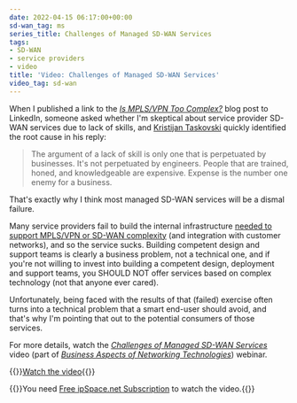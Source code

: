 ```yaml
---
date: 2022-04-15 06:17:00+00:00
sd-wan_tag: ms
series_title: Challenges of Managed SD-WAN Services
tags:
- SD-WAN
- service providers
- video
title: 'Video: Challenges of Managed SD-WAN Services'
video_tag: sd-wan
---
```

When I published a link to the _[Is MPLS/VPN Too Complex?](/2022/03/mpls-vpn-too-complex/)_ blog post to LinkedIn, someone asked whether I'm skeptical about service provider SD-WAN services due to lack of skills, and [Kristijan Taskovski](https://www.linkedin.com/in/kristijan-taskovski/) quickly identified the root cause in his reply:

> The argument of a lack of skill is only one that is perpetuated by businesses. It's not perpetuated by engineers. People that are trained, honed, and knowledgeable are expensive. Expense is the number one enemy for a business.

That's exactly why I think most managed SD-WAN services will be a dismal failure.
<!--more-->
Many service providers fail to build the internal infrastructure [needed to support MPLS/VPN or SD-WAN complexity](/2020/03/sdwan-service-provider-perspective/) (and integration with customer networks), and so the service sucks. Building competent design and support teams is clearly a business problem, not a technical one, and if you're not willing to invest into building a competent design, deployment and support teams, you SHOULD NOT offer services based on complex technology (not that anyone ever cared).

Unfortunately, being faced with the results of that (failed) exercise often turns into a technical problem that a smart end-user should avoid, and that's why I'm pointing that out to the potential consumers of those services.

For more details, watch the _[Challenges of Managed SD-WAN Services](https://my.ipspace.net/bin/get/NetBiz/MS3%20-%20Challenges%20of%20Managed%20SD-WAN%20Services.mp4?doccode=NetBiz)_ video (part of _[Business Aspects of Networking Technologies](https://www.ipspace.net/Business_Aspects_of_Networking_Technologies)_) webinar.

{{<jump>}}[Watch the video](https://my.ipspace.net/bin/get/NetBiz/MS3%20-%20Challenges%20of%20Managed%20SD-WAN%20Services.mp4?doccode=NetBiz){{</jump>}}

{{<note info >}}You need [Free ipSpace.net Subscription](https://www.ipspace.net/Subscription/Free) to watch the video.{{</note>}}
